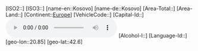﻿---
location: [42.6,20.85]
type: Country
tags:
- geo/Country

SpocWebEntityId: 57604
isDeleted: false
confidential: public

---
[ISO2::]
[ISO3::]
[name-en::Kosovo]
[name-de::Kosovo]
[Area-Total::]
[Area-Land::]
[Continent::[Europe](geo/Continent/Europe.md)]
[VehicleCode::]
[Capital-Id::]
![Anthem-Kosovo](xLarge/National-Anthem/Anthem-Kosovo.mp3)
[Alcohol-l::]
[Language-Id::]
[geo-lon::20.85]
[geo-lat::42.6]

